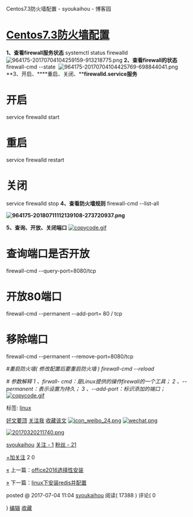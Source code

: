 Centos7.3防火墙配置 - syoukaihou - 博客园

# [Centos7.3防火墙配置](https://www.cnblogs.com/xxoome/p/7115614.html)

**1、查看firewall服务状态**
systemctl status firewalld
![964175-20170704104259159-913218775.png](../_resources/0d56fe7391a159f716eb5f620fdec005.png)
**2、查看firewall的状态**
firewall-cmd --state
 ![964175-20170704104425769-698844041.png](../_resources/fd7940c2fee39c69a9987f795f6c0e5d.png)
**3、开启、****重启、关闭、****firewalld.service服务**

# 开启

service firewalld start

# 重启

service firewalld restart

# 关闭

service firewalld stop
**4、查看防火墙规则**
firewall-cmd --list-all

**![964175-20180711112139108-273720937.png](https://gitee.com/hjb2722404/tuchuang/raw/master/img/20210107180550.png)**

**5、查询、开放、关闭端口**
[![copycode.gif](../_resources/51e409b11aa51c150090697429a953ed.gif)](http://loadhtml/#)

# 查询端口是否开放

firewall-cmd --query-port=8080/tcp

# 开放80端口

firewall-cmd --permanent --add-port=
80
/
tcp

# 移除端口

firewall-cmd
--permanent
--remove-port=8080/tcp

*#重启防火墙(*
*修改配置后要重启防火墙*
*)*
*firewall-cmd --reload*

*# 参数解释*
*1*
*、firwall-*
*cmd：是Linux提供的操作firewall的一个工具；*
*2*
*、--*
*permanent：表示设置为持久；*
*3*
*、--add-port：标识添加的端口；*
[![copycode.gif](../_resources/51e409b11aa51c150090697429a953ed.gif)](http://loadhtml/#)

标签:  [linux](https://www.cnblogs.com/xxoome/tag/linux/)

[好文要顶](http://loadhtml/#)  [关注我](http://loadhtml/#)  [收藏该文](http://loadhtml/#)  [![icon_weibo_24.png](../_resources/c5fd93bfefed3def29aa5f58f5173174.png)](http://loadhtml/#)  [![wechat.png](../_resources/24de3321437f4bfd69e684e353f2b765.png)](http://loadhtml/#)

[![20170320211740.png](../_resources/211b480f55983eb3d49cf2a4b562841e.jpg)](http://home.cnblogs.com/u/xxoome/)

[syoukaihou](http://home.cnblogs.com/u/xxoome/)
[关注 - 1](http://home.cnblogs.com/u/xxoome/followees)
[粉丝 - 21](http://home.cnblogs.com/u/xxoome/followers)

[+加关注](http://loadhtml/#)
2
0

[«](https://www.cnblogs.com/xxoome/p/7113412.html)  上一篇：[office2016选择性安装](https://www.cnblogs.com/xxoome/p/7113412.html)

[»](https://www.cnblogs.com/xxoome/p/7121042.html)  下一篇：[linux下安装redis并配置](https://www.cnblogs.com/xxoome/p/7121042.html)

posted @
2017-07-04 11:04
[syoukaihou](https://www.cnblogs.com/xxoome/)  阅读(
17388
) 评论(
0

)  [编辑](https://i.cnblogs.com/EditPosts.aspx?postid=7115614)  [收藏](https://www.cnblogs.com/xxoome/p/7115614.html#)